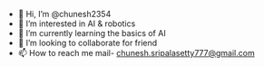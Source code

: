 - 👋 Hi, I’m @chunesh2354
- 👀 I’m interested in AI & robotics
- 🌱 I’m currently learning the basics of AI
- 💞️ I’m looking to collaborate for friend
- 📫 How to reach me  mail- chunesh.sripalasetty777@gmail.com

<!---
chunesh2354/chunesh2354 is a ✨ special ✨ repository because its `README.md` (this file) appears on your GitHub profile.
You can click the Preview link to take a look at your changes.
--->

